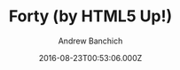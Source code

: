 ---
title: Forty (by HTML5 Up!)
github: https://github.com/andrewbanchich/Forty-Jekyll-Theme
demo: https://andrewbanchich.github.io/forty-jekyll-theme/
author: Andrew Banchich
ssg:
  - Jekyll
cms:
  - No Cms
date: 2016-08-23T00:53:06.000Z
description: A Jekyll version of the 'Forty' theme by HTML5 UP.
stale: false
---